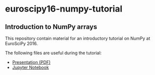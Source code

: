 # euroscipy16-numpy-tutorial
## Introduction to NumPy arrays

This repository contain material for an introductory tutorial on NumPy at EuroSciPy 2016.

The following files are useful during the tutorial:

 * [Presentation (PDF)](https://raw.githubusercontent.com/gertingold/euroscipy16-numpy-tutorial/master/presentation.pdf)
 * [Jupyter
   Notebook](https://raw.githubusercontent.com/gertingold/euroscipy16-numpy-tutorial/master/numpy-tutorial-exercises.ipynb)
